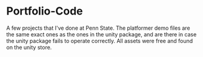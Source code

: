 # Portfolio-Code
A few projects that I've done at Penn State. The platformer demo files are the same exact ones as the ones 
in the unity package, and are there in case the unity package fails to operate correctly.
All assets were free and found on the unity store. 
